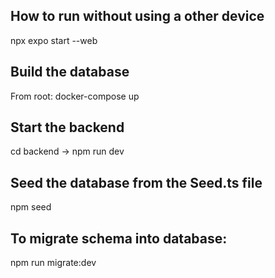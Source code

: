 
## How to run without using a other device
npx expo start --web


## Build the database 
From root: docker-compose up

## Start the backend
cd backend -> npm run dev

## Seed the database from the Seed.ts file
npm seed

## To migrate schema into database:
npm run migrate:dev